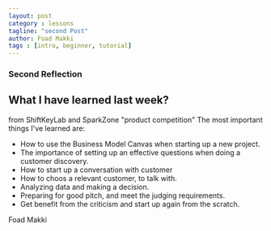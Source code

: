 ```yaml
---
layout: post
category : lessons
tagline: "second Post"
author: Foad Makki
tags : [intro, beginner, tutorial]
---
```


### Second Reflection

What I have learned last week?
------------
from ShiftKeyLab and SparkZone "product competition"
The most important things I've learned are:
- How to use the Business Model Canvas when starting up a new project.
- The importance of setting up an effective questions when doing a customer discovery.
- How to start up a conversation with customer
- How to choos a relevant customer, to talk with.
- Analyzing data and making a decision.
- Preparing for good pitch, and meet the judging requirements.
- Get benefit from the criticism and start up again from the scratch.

Foad Makki
